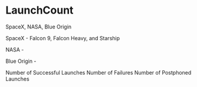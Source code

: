 # LaunchCount

SpaceX, NASA, Blue Origin

SpaceX - Falcon 9, Falcon Heavy, and Starship 

NASA - 

Blue Origin - 

Number of Successful Launches
Number of Failures
Number of Postphoned Launches

